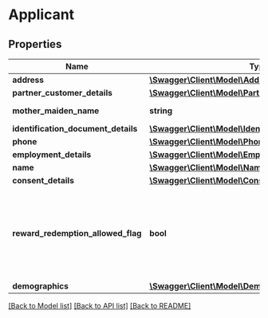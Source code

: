 # Applicant

## Properties
Name | Type | Description | Notes
------------ | ------------- | ------------- | -------------
**address** | [**\Swagger\Client\Model\Address[]**](Address.md) |  | 
**partner_customer_details** | [**\Swagger\Client\Model\PartnerCustomerDetails**](PartnerCustomerDetails.md) |  | [optional] 
**mother_maiden_name** | **string** | Mother&#x27;s maiden name | 
**identification_document_details** | [**\Swagger\Client\Model\IdentificationDocumentDetails[]**](IdentificationDocumentDetails.md) |  | [optional] 
**phone** | [**\Swagger\Client\Model\Phone[]**](Phone.md) |  | 
**employment_details** | [**\Swagger\Client\Model\EmploymentDetails**](EmploymentDetails.md) |  | 
**name** | [**\Swagger\Client\Model\Name**](Name.md) |  | 
**consent_details** | [**\Swagger\Client\Model\ConsentDetails[]**](ConsentDetails.md) |  | 
**reward_redemption_allowed_flag** | **bool** | Flag to indicated whether reward redemption allowed for supplementary. Valid values: true and false | [optional] 
**demographics** | [**\Swagger\Client\Model\Demographics**](Demographics.md) |  | [optional] 

[[Back to Model list]](../../README.md#documentation-for-models) [[Back to API list]](../../README.md#documentation-for-api-endpoints) [[Back to README]](../../README.md)

